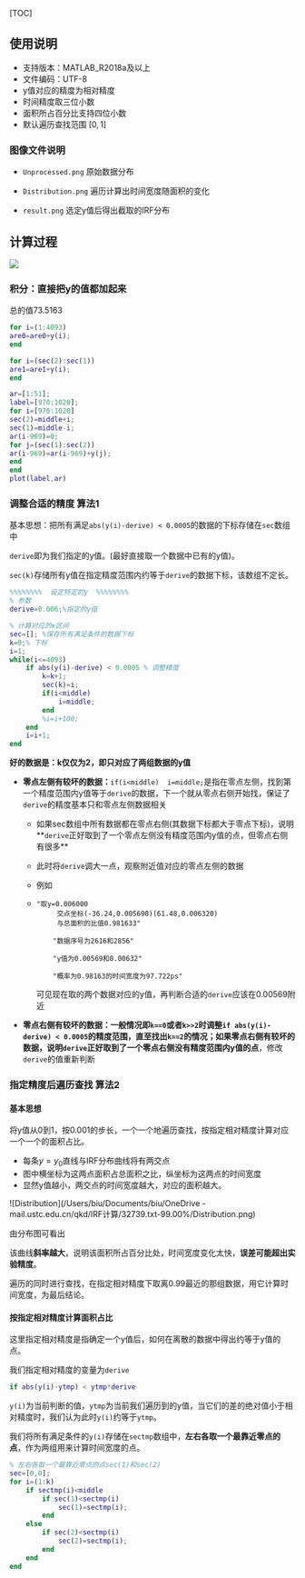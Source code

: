 [TOC]

## 使用说明

- 支持版本：MATLAB_R2018a及以上
- 文件编码：UTF-8
- y值对应的精度为相对精度
- 时间精度取三位小数
- 面积所占百分比支持四位小数
- 默认遍历查找范围 $[0,1]$

### 图像文件说明

- `Unprocessed.png` 原始数据分布

- `Distribution.png`  遍历计算出时间宽度随面积的变化
- `result.png` 选定y值后得出截取的IRF分布

## 计算过程

![](https://tva1.sinaimg.cn/large/006tNbRwly1ga7ronj9mhj30rg0m2t8q.jpg)

### 积分：直接把y的值都加起来

总的值73.5163

```matlab
for i=(1:4093)
are0=are0+y(i);
end
```

```matlab
for i=(sec(2):sec(1))
are1=are1+y(i);
end
```

```matlab
ar=[1:51];
label=[970:1020];
for i=[970:1020]
sec(2)=middle+i;
sec(1)=middle-i;
ar(i-969)=0;
for j=(sec(1):sec(2))
ar(i-969)=ar(i-969)+y(j);
end
end
plot(label,ar)
```

### 调整合适的精度 算法1

基本思想：把所有满足`abs(y(i)-derive) < 0.0005`的数据的下标存储在`sec`数组中

`derive`即为我们指定的y值。(最好直接取一个数据中已有的y值)。

`sec(k)`存储所有y值在指定精度范围内约等于`derive`的数据下标，该数组不定长。

```matlab
%%%%%%%%  设定特定的y  %%%%%%%%
% 参数
derive=0.006;%指定的y值

% 计算对应的x区间
sec=[]; %保存所有满足条件的数据下标
k=0;% 下标
i=1;
while(i<=4093)
    if abs(y(i)-derive) < 0.0005 % 调整精度        
        k=k+1;
        sec(k)=i;
        if(i<middle)
            i=middle;
        end
        %i=i+100;
    end
    i=i+1;
end

```

**好的数据是：k仅仅为2，即只对应了两组数据的y值**

- **零点左侧有较坏的数据：**`if(i<middle)	i=middle;`是指在零点左侧，找到第一个精度范围内y值等于`derive`的数据，下一个就从零点右侧开始找，保证了`derive`的精度基本只和零点左侧数据相关

  - 如果sec数组中所有数据都在零点右侧(其数据下标都大于零点下标)，说明**`derive`正好取到了一个零点左侧没有精度范围内y值的点，但零点右侧有很多**

  - 此时将`derive`调大一点，观察附近值对应的零点左侧的数据

  - 例如

  - ```
    "取y=0.006000
         交点坐标(-36.24,0.005690)(61.48,0.006320)
         与总面积的比值0.981633"
    
        "数据序号为2616和2856"
    
        "y值为0.00569和0.00632"
    
        "概率为0.98163的时间宽度为97.722ps"
    ```

    可见现在取的两个数据对应的y值，再判断合适的`derive`应该在0.00569附近

- **零点右侧有较坏的数据：**一般情况即`k==0`或者`k>>2`时调整`if abs(y(i)-derive) < 0.0005`的精度范围，直至找出`k==2`的情况；如果零点右侧有较坏的数据，说明**`derive`正好取到了一个零点右侧没有精度范围内y值的点**，修改`derive`的值重新判断


### 指定精度后遍历查找 算法2

#### **基本思想**	

将y值从0到1，按0.001的步长，一个一个地遍历查找，按指定相对精度计算对应一个一个的面积占比。

- 每条$y=y_0$直线与IRF分布曲线将有两交点
- 图中横坐标为这两点面积占总面积之比，纵坐标为这两点的时间宽度
- 显然y值越小，两交点的时间宽度越大，对应的面积越大。

![Distribution](/Users/biu/Documents/biu/OneDrive - mail.ustc.edu.cn/qkd/IRF计算/32739.txt-99.00%/Distribution.png)

由分布图可看出

该曲线**斜率越大**，说明该面积所占百分比处，时间宽度变化太快，**误差可能超出实验精度**。

遍历的同时进行查找，在指定相对精度下取离0.99最近的那组数据，用它计算时间宽度，为最后结论。

#### **按指定相对精度计算面积占比**	

这里指定相对精度是指确定一个y值后，如何在离散的数据中得出约等于y值的点。

我们指定相对精度的变量为`derive`

```matlab
if abs(y(i)-ytmp) < ytmp*derive  
```

`y(i)`为当前判断的值，`ytmp`为当前我们遍历到的y值，当它们的差的绝对值小于相对精度时，我们认为此时`y(i)`约等于`ytmp`。

我们将所有满足条件的`y(i)`存储在`sectmp`数组中，**左右各取一个最靠近零点的点**，作为两组用来计算时间宽度的点。

```matlab
% 左右各取一个最靠近零点的点sec(1)和sec(2)
sec=[0,0];
for i=(1:k)
    if sectmp(i)<middle
        if sec(1)<sectmp(i)
            sec(1)=sectmp(i);
        end
    else
        if sec(2)<sectmp(i)
            sec(2)=sectmp(i);
        end
    end
end
```

